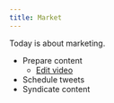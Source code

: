 ```yaml
---
title: Market
---
```


Today is about marketing.

- Prepare content
  - [Edit video](/mode/edit-video)
- Schedule tweets
- Syndicate content
